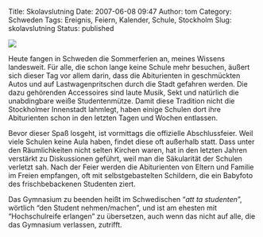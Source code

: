 Title: Skolavslutning
Date: 2007-06-08 09:47
Author: tom
Category: Schweden
Tags: Ereignis, Feiern, Kalender, Schule, Stockholm
Slug: skolavslutning
Status: published

![](http://www.fiket.de/pic/studentmossa.jpg)

Heute fangen in Schweden die Sommerferien an, meines Wissens landesweit.
Für alle, die schon lange keine Schule mehr besuchen, äußert sich dieser
Tag vor allem darin, dass die Abiturienten in geschmückten Autos und auf
Lastwagenpritschen durch die Stadt gefahren werden. Die dazu gehörenden
Accessoires sind laute Musik, Sekt und natürlich die unabdingbare weiße
Studentenmütze. Damit diese Tradition nicht die Stockholmer Innenstadt
lahmlegt, haben einige Schulen dort ihre Abiturienten schon in den
letzten Tagen und Wochen entlassen.

Bevor dieser Spaß losgeht, ist vormittags die offizielle Abschlussfeier.
Weil viele Schulen keine Aula haben, findet diese oft außerhalb statt.
Dass unter den Räumlichkeiten nicht selten Kirchen waren, hat in den
letzten Jahren verstärkt zu Diskussionen geführt, weil man die
Säkularität der Schulen verletzt sah. Nach der Feier werden die
Abiturienten von Eltern und Familie im Freien empfangen, oft mit
selbstgebastelten Schildern, die ein Babyfoto des frischbebackenen
Studenten ziert.

Das Gymnasium zu beenden heißt im Schwedischen “*att ta studenten*”,
wörtlich “den Student nehmen/machen”, und ist am ehesten mit
“Hochschulreife erlangen” zu übersetzen, auch wenn das nicht auf alle,
die das Gymnasium verlassen, zutrifft.

